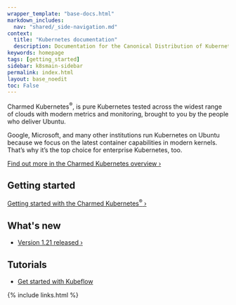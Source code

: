 ```yaml
---
wrapper_template: "base-docs.html"
markdown_includes:
  nav: "shared/_side-navigation.md"
context:
  title: "Kubernetes documentation"
  description: Documentation for the Canonical Distribution of Kubernetes.
keywords: homepage
tags: [getting_started]
sidebar: k8smain-sidebar
permalink: index.html
layout: base_noedit
toc: False
---
```


 Charmed Kubernetes<sup>&reg;</sup>, is pure Kubernetes tested across the widest range of clouds with modern metrics and monitoring, brought to you by the people who deliver Ubuntu.

Google, Microsoft, and many other institutions run Kubernetes on Ubuntu because we focus on the latest container capabilities in modern kernels. That’s why it’s the top choice for enterprise Kubernetes, too.

[Find out more in the Charmed Kubernetes overview&nbsp;&rsaquo;](../overview)

## Getting started

[Getting started with the Charmed Kubernetes<sup>&reg;</sup>&nbsp;&rsaquo;](../quickstart)

## What's new
- [Version 1.21 released&nbsp;&rsaquo;](../release-notes)

## Tutorials

- [Get started with Kubeflow](https://tutorials.ubuntu.com/tutorial/get-started-kubeflow#0)

<img src="https://assets.ubuntu.com/v1/843c77b6-juju-at-a-glace.svg" style="float:right; margin-left: 2rem; border: 0" alt="">

{% include links.html %}
